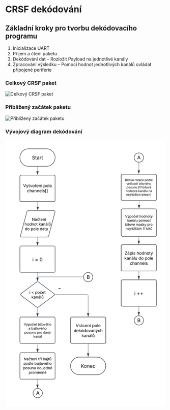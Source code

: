 # CRSF dekódování

## Základní kroky pro tvorbu dekódovacího programu
1.	Inicializace UART
2.	Příjem a čtení paketu 
3.	Dekódování dat – Rozložit Payload na jednotlivé kanály
4.  Zpracování výsledku – Pomocí hodnot jednotlivých kanálů ovládat připojené periferie

### Celkový CRSF paket

![Celkový CRSF paket](Celkovy_CRSF.png)

### Přiblížený začátek paketu

![Přiblížený začátek paketu](Priblizeny_CRSF.png)

### Vývojový diagram dekódování

![Vývojový diagram dekódování](diagram_dekodovani.svg)
